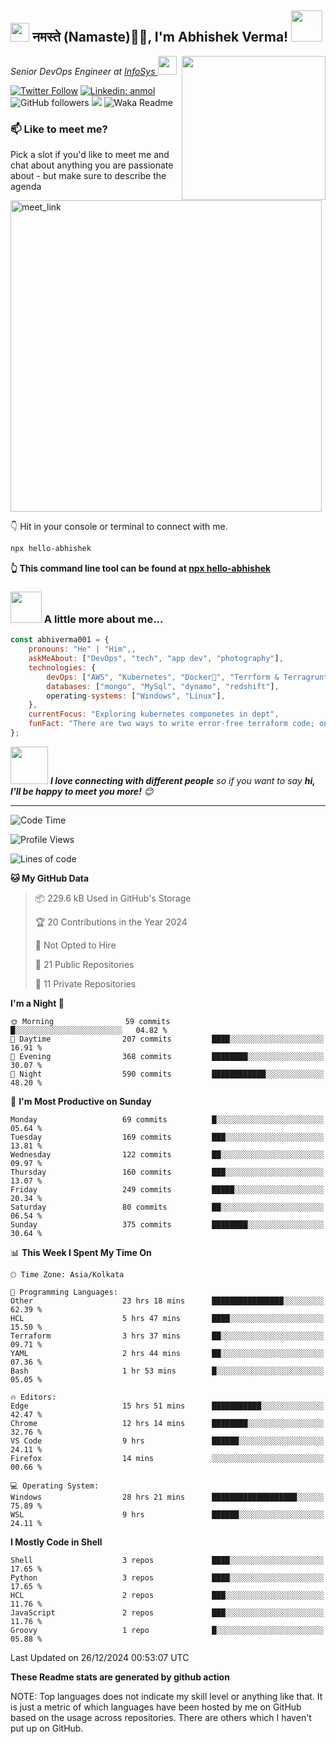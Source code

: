 <h2><img src="https://emojis.slackmojis.com/emojis/images/1531849430/4246/blob-sunglasses.gif?1531849430" width="30"/> नमस्ते (Namaste)🙏🏻, I'm Abhishek Verma! <img src="https://media.giphy.com/media/12oufCB0MyZ1Go/giphy.gif" width="50"></h2>
<img align='right' src="https://media.giphy.com/media/M9gbBd9nbDrOTu1Mqx/giphy.gif" width="230">
<p><em>Senior DevOps Engineer at <a href="https://www.infosys.com/">InfoSys
</a><img src="https://media.giphy.com/media/WUlplcMpOCEmTGBtBW/giphy.gif" width="30"> 
</em></p>

[![Twitter Follow](https://img.shields.io/twitter/follow/misteranmol?label=Follow)](https://twitter.com/intent/follow?screen_name=AbAbhishekverma)
[![Linkedin: anmol](https://img.shields.io/badge/-abhishek-blue?style=flat-square&logo=Linkedin&logoColor=white&link=https://www.linkedin.com/in/abhiverma001/)](https://www.linkedin.com/in/abhiverma001/)
![GitHub followers](https://img.shields.io/github/followers/abhiverma001?label=Follow&style=social)
![](https://visitor-badge.glitch.me/badge?page_id=anmol098.anmol098)
![Waka Readme](https://wakatime.com/badge/user/d23527f0-66b1-4a3f-9db5-c346e05aefa5.svg)

### 📫 Like to meet me?

Pick a slot if you'd like to meet me and chat about anything you are passionate about - but make sure to describe the agenda

<a href="https://calendly.com/ab-abhishekverma096/30min" target="_blank"><img width="498" alt="meet_link" src="https://user-images.githubusercontent.com/15426564/144297439-f530f383-e73e-41e0-9914-a9b7d3f432e5.png"></a>

👇 Hit in your console or terminal to connect with me.

```bash
npx hello-abhishek
```
**👆 This command line tool can be found at [npx hello-abhishek](https://github.com/abhiverma001/introduction-npm-package)**

### <img src="https://media.giphy.com/media/VgCDAzcKvsR6OM0uWg/giphy.gif" width="50"> A little more about me...  

```javascript
const abhiverma001 = {
    pronouns: "He" | "Him",,
    askMeAbout: ["DevOps", "tech", "app dev", "photography"],
    technologies: {
        devOps: ["AWS", "Kubernetes", "Docker🐳", "Terrform & Terragrunt", "Bash-Scripting", "CI-CD", "GitHub-Action", "Jenkins", "Spinnaker", "Datadog/New-Relic", "CloudFlare/Route53", "Nginx"],
        databases: ["mongo", "MySql", "dynamo", "redshift"],
        operating-systems: ["Windows", "Linux"],
    },
    currentFocus: "Exploring kubernetes componetes in dept",
    funFact: "There are two ways to write error-free terraform code; only the third one works"
};
```

<img src="https://media.giphy.com/media/LnQjpWaON8nhr21vNW/giphy.gif" width="60"> <em><b>I love connecting with different people</b> so if you want to say <b>hi, I'll be happy to meet you more!</b> 😊</em>

---
<!--START_SECTION:waka-->
![Code Time](http://img.shields.io/badge/Code%20Time-511%20hrs%2019%20mins-blue)

![Profile Views](http://img.shields.io/badge/Profile%20Views-0-blue)

![Lines of code](https://img.shields.io/badge/From%20Hello%20World%20I%27ve%20Written-248.2%20thousand%20lines%20of%20code-blue)

**🐱 My GitHub Data** 

> 📦 229.6 kB Used in GitHub's Storage 
 > 
> 🏆 20 Contributions in the Year 2024
 > 
> 🚫 Not Opted to Hire
 > 
> 📜 21 Public Repositories 
 > 
> 🔑 11 Private Repositories 
 > 
**I'm a Night 🦉** 

```text
🌞 Morning                59 commits          █░░░░░░░░░░░░░░░░░░░░░░░░   04.82 % 
🌆 Daytime                207 commits         ████░░░░░░░░░░░░░░░░░░░░░   16.91 % 
🌃 Evening                368 commits         ████████░░░░░░░░░░░░░░░░░   30.07 % 
🌙 Night                  590 commits         ████████████░░░░░░░░░░░░░   48.20 % 
```
📅 **I'm Most Productive on Sunday** 

```text
Monday                   69 commits          █░░░░░░░░░░░░░░░░░░░░░░░░   05.64 % 
Tuesday                  169 commits         ███░░░░░░░░░░░░░░░░░░░░░░   13.81 % 
Wednesday                122 commits         ██░░░░░░░░░░░░░░░░░░░░░░░   09.97 % 
Thursday                 160 commits         ███░░░░░░░░░░░░░░░░░░░░░░   13.07 % 
Friday                   249 commits         █████░░░░░░░░░░░░░░░░░░░░   20.34 % 
Saturday                 80 commits          ██░░░░░░░░░░░░░░░░░░░░░░░   06.54 % 
Sunday                   375 commits         ████████░░░░░░░░░░░░░░░░░   30.64 % 
```


📊 **This Week I Spent My Time On** 

```text
🕑︎ Time Zone: Asia/Kolkata

💬 Programming Languages: 
Other                    23 hrs 18 mins      ████████████████░░░░░░░░░   62.39 % 
HCL                      5 hrs 47 mins       ████░░░░░░░░░░░░░░░░░░░░░   15.50 % 
Terraform                3 hrs 37 mins       ██░░░░░░░░░░░░░░░░░░░░░░░   09.71 % 
YAML                     2 hrs 44 mins       ██░░░░░░░░░░░░░░░░░░░░░░░   07.36 % 
Bash                     1 hr 53 mins        █░░░░░░░░░░░░░░░░░░░░░░░░   05.05 % 

🔥 Editors: 
Edge                     15 hrs 51 mins      ███████████░░░░░░░░░░░░░░   42.47 % 
Chrome                   12 hrs 14 mins      ████████░░░░░░░░░░░░░░░░░   32.76 % 
VS Code                  9 hrs               ██████░░░░░░░░░░░░░░░░░░░   24.11 % 
Firefox                  14 mins             ░░░░░░░░░░░░░░░░░░░░░░░░░   00.66 % 

💻 Operating System: 
Windows                  28 hrs 21 mins      ███████████████████░░░░░░   75.89 % 
WSL                      9 hrs               ██████░░░░░░░░░░░░░░░░░░░   24.11 % 
```

**I Mostly Code in Shell** 

```text
Shell                    3 repos             ████░░░░░░░░░░░░░░░░░░░░░   17.65 % 
Python                   3 repos             ████░░░░░░░░░░░░░░░░░░░░░   17.65 % 
HCL                      2 repos             ███░░░░░░░░░░░░░░░░░░░░░░   11.76 % 
JavaScript               2 repos             ███░░░░░░░░░░░░░░░░░░░░░░   11.76 % 
Groovy                   1 repo              █░░░░░░░░░░░░░░░░░░░░░░░░   05.88 % 
```




 Last Updated on 26/12/2024 00:53:07 UTC
<!--END_SECTION:waka-->

**These Readme stats are generated by github action**

NOTE: Top languages does not indicate my skill level or anything like that. It is just a metric of which languages have been hosted by me on GitHub based on the usage across repositories. There are others which I haven't put up on GitHub.
